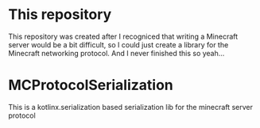 # This repository

This repository was created after I recogniced that writing a Minecraft server would be a bit difficult, 
so I could just create a library for the Minecraft networking protocol.
And I never finished this so yeah...

# MCProtocolSerialization
This is a kotlinx.serialization based serialization lib for the minecraft server protocol
